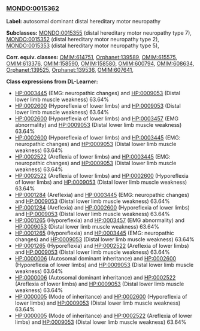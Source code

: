 
### [MONDO:0015362](http://purl.obolibrary.org/obo/MONDO_0015362)
**Label:** autosomal dominant distal hereditary motor neuropathy

**Subclasses:** [MONDO:0015355](http://purl.obolibrary.org/obo/MONDO_0015355) (distal hereditary motor neuropathy type 7), [MONDO:0015352](http://purl.obolibrary.org/obo/MONDO_0015352) (distal hereditary motor neuropathy type 2), [MONDO:0015353](http://purl.obolibrary.org/obo/MONDO_0015353) (distal hereditary motor neuropathy type 5), 

**Corr. equiv. classes:** [OMIM:614751](http://purl.obolibrary.org/obo/OMIM_614751), [Orphanet:139589](http://www.orpha.net/ORDO/Orphanet_139589), [OMIM:615575](http://purl.obolibrary.org/obo/OMIM_615575), [OMIM:613376](http://purl.obolibrary.org/obo/OMIM_613376), [OMIM:158590](http://purl.obolibrary.org/obo/OMIM_158590), [OMIM:158580](http://purl.obolibrary.org/obo/OMIM_158580), [OMIM:600794](http://purl.obolibrary.org/obo/OMIM_600794), [OMIM:608634](http://purl.obolibrary.org/obo/OMIM_608634), [Orphanet:139525](http://www.orpha.net/ORDO/Orphanet_139525), [Orphanet:139536](http://www.orpha.net/ORDO/Orphanet_139536), [OMIM:607641](http://purl.obolibrary.org/obo/OMIM_607641), 

**Class expressions from DL-Learner:**

- [HP:0003445](http://purl.obolibrary.org/obo/HP_0003445) (EMG: neuropathic changes) and [HP:0009053](http://purl.obolibrary.org/obo/HP_0009053) (Distal lower limb muscle weakness) 63.64%
- [HP:0002600](http://purl.obolibrary.org/obo/HP_0002600) (Hyporeflexia of lower limbs) and [HP:0009053](http://purl.obolibrary.org/obo/HP_0009053) (Distal lower limb muscle weakness) 63.64%
- [HP:0002600](http://purl.obolibrary.org/obo/HP_0002600) (Hyporeflexia of lower limbs) and [HP:0003457](http://purl.obolibrary.org/obo/HP_0003457) (EMG abnormality) and [HP:0009053](http://purl.obolibrary.org/obo/HP_0009053) (Distal lower limb muscle weakness) 63.64%
- [HP:0002600](http://purl.obolibrary.org/obo/HP_0002600) (Hyporeflexia of lower limbs) and [HP:0003445](http://purl.obolibrary.org/obo/HP_0003445) (EMG: neuropathic changes) and [HP:0009053](http://purl.obolibrary.org/obo/HP_0009053) (Distal lower limb muscle weakness) 63.64%
- [HP:0002522](http://purl.obolibrary.org/obo/HP_0002522) (Areflexia of lower limbs) and [HP:0003445](http://purl.obolibrary.org/obo/HP_0003445) (EMG: neuropathic changes) and [HP:0009053](http://purl.obolibrary.org/obo/HP_0009053) (Distal lower limb muscle weakness) 63.64%
- [HP:0002522](http://purl.obolibrary.org/obo/HP_0002522) (Areflexia of lower limbs) and [HP:0002600](http://purl.obolibrary.org/obo/HP_0002600) (Hyporeflexia of lower limbs) and [HP:0009053](http://purl.obolibrary.org/obo/HP_0009053) (Distal lower limb muscle weakness) 63.64%
- [HP:0001284](http://purl.obolibrary.org/obo/HP_0001284) (Areflexia) and [HP:0003445](http://purl.obolibrary.org/obo/HP_0003445) (EMG: neuropathic changes) and [HP:0009053](http://purl.obolibrary.org/obo/HP_0009053) (Distal lower limb muscle weakness) 63.64%
- [HP:0001284](http://purl.obolibrary.org/obo/HP_0001284) (Areflexia) and [HP:0002600](http://purl.obolibrary.org/obo/HP_0002600) (Hyporeflexia of lower limbs) and [HP:0009053](http://purl.obolibrary.org/obo/HP_0009053) (Distal lower limb muscle weakness) 63.64%
- [HP:0001265](http://purl.obolibrary.org/obo/HP_0001265) (Hyporeflexia) and [HP:0003457](http://purl.obolibrary.org/obo/HP_0003457) (EMG abnormality) and [HP:0009053](http://purl.obolibrary.org/obo/HP_0009053) (Distal lower limb muscle weakness) 63.64%
- [HP:0001265](http://purl.obolibrary.org/obo/HP_0001265) (Hyporeflexia) and [HP:0003445](http://purl.obolibrary.org/obo/HP_0003445) (EMG: neuropathic changes) and [HP:0009053](http://purl.obolibrary.org/obo/HP_0009053) (Distal lower limb muscle weakness) 63.64%
- [HP:0001265](http://purl.obolibrary.org/obo/HP_0001265) (Hyporeflexia) and [HP:0002522](http://purl.obolibrary.org/obo/HP_0002522) (Areflexia of lower limbs) and [HP:0009053](http://purl.obolibrary.org/obo/HP_0009053) (Distal lower limb muscle weakness) 63.64%
- [HP:0000006](http://purl.obolibrary.org/obo/HP_0000006) (Autosomal dominant inheritance) and [HP:0002600](http://purl.obolibrary.org/obo/HP_0002600) (Hyporeflexia of lower limbs) and [HP:0009053](http://purl.obolibrary.org/obo/HP_0009053) (Distal lower limb muscle weakness) 63.64%
- [HP:0000006](http://purl.obolibrary.org/obo/HP_0000006) (Autosomal dominant inheritance) and [HP:0002522](http://purl.obolibrary.org/obo/HP_0002522) (Areflexia of lower limbs) and [HP:0009053](http://purl.obolibrary.org/obo/HP_0009053) (Distal lower limb muscle weakness) 63.64%
- [HP:0000005](http://purl.obolibrary.org/obo/HP_0000005) (Mode of inheritance) and [HP:0002600](http://purl.obolibrary.org/obo/HP_0002600) (Hyporeflexia of lower limbs) and [HP:0009053](http://purl.obolibrary.org/obo/HP_0009053) (Distal lower limb muscle weakness) 63.64%
- [HP:0000005](http://purl.obolibrary.org/obo/HP_0000005) (Mode of inheritance) and [HP:0002522](http://purl.obolibrary.org/obo/HP_0002522) (Areflexia of lower limbs) and [HP:0009053](http://purl.obolibrary.org/obo/HP_0009053) (Distal lower limb muscle weakness) 63.64%



